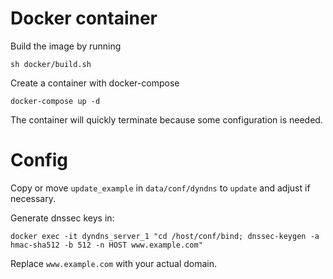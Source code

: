 # Docker container

Build the image by running

```
sh docker/build.sh
```

Create a container with docker-compose

```
docker-compose up -d
```

The container will quickly terminate because some configuration is needed.

# Config

Copy or move `update_example` in `data/conf/dyndns` to `update` and adjust if necessary.

Generate dnssec keys in:

```
docker exec -it dyndns_server_1 "cd /host/conf/bind; dnssec-keygen -a hmac-sha512 -b 512 -n HOST www.example.com" 
```

Replace `www.example.com` with your actual domain.
